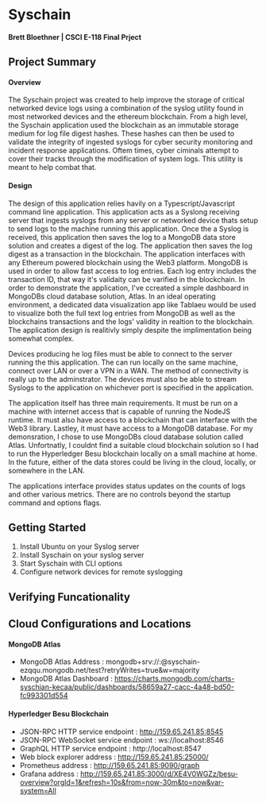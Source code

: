 # Syschain
#### Brett Bloethner | CSCI E-118 Final Prject


## Project Summary
#### Overview
The Syschain project was created to help improve the storage of critical networked device logs using a combination of the syslog utility found in most networked devices and the ethereum blockchain. From a high level, the Syschain application used the blockchain as an immutable storage medium for log file digest hashes. These hashes can then be used to validate the integrity of ingested syslogs for cyber security monitoring and incident response applications. Oftem times, cyber ciminals attempt to cover their tracks through the modification of system logs. This utility is meant to help combat that.

#### Design
The design of this application relies havily on a Typescript/Javascript command line application. This application acts as a Syslong receiving server that ingests syslogs from any server or networked device thats setup to send logs to the machine running this application. Once the a Syslog is received, this application then saves the log to a MongoDB data store solution and creates a digest of the log.  The application then saves the log digest as a transaction in the blockchain. The application interfaces with any Ethereum powered blockchain using the Web3 platform. MongoDB is used in order to allow fast access to log entries. Each log entry includes the transaction ID, that way it's validaity can be varified in the blockchain. In order to demonstrate the application, I've ccreated a simple dashboard in MongoDBs cloud database solution, Atlas. In an ideal operating environment, a dedicated data visualization app like Tablaeu would be used to visualize both the full text log entries from MongoDB as well as the blockchains transactions and the logs' validity in realtion to the blockchain. The application design is realitivly simply despite the implimentation being somewhat complex.

Devices producing he log files must be able to connect to the server running the this application. The can run locally on the same machine, connect over LAN or over a VPN in a WAN. The method of connectivity is really up to the adminstrator. The devices must also be able to stream Syslogs to the application on whichever port is specified in the application.

The application itself has three main requirements. It must be run on a machine with internet access that is capable of running the NodeJS runtime. It must also have access to a blockchain that can interface with the Web3 library. Lastley, it must have access to a MongoDB database. For my demonsration, I chose to use MongoDBs cloud database solution called Atlas. Unfortnatly, I couldnt find a suitable cloud blockchain solution so I had to run the Hyperledger Besu blockchain locally on a small machine at home. In the future, either of the data stores could be living in the cloud, locally, or somewhere in the LAN.

The applications interface provides status updates on the counts of logs and other various metrics. There are no controls beyond the startup command and options flags.
  
## Getting Started
1. Install Ubuntu on your Syslog server
2. Install Syschain on your syslog server
3. Start Syschain with CLI options
4. Configure network devices for remote syslogging

## Verifying Funcationality

## Cloud Configurations and Locations
#### MongoDB Atlas
- MongoDB Atlas Address               : mongodb+srv://<username>:<password>@syschain-ezqqu.mongodb.net/test?retryWrites=true&w=majority
- MongoDB Atlas Dashboard             : https://charts.mongodb.com/charts-syschian-kecaa/public/dashboards/58659a27-cacc-4a48-bd50-fc993301d554
#### Hyperledger Besu Blockchain
- JSON-RPC HTTP service endpoint      : http://159.65.241.85:8545
- JSON-RPC WebSocket service endpoint : ws://localhost:8546
- GraphQL HTTP service endpoint       : http://localhost:8547
- Web block explorer address          : http://159.65.241.85:25000/
- Prometheus address                  : http://159.65.241.85:9090/graph
- Grafana address                     : http://159.65.241.85:3000/d/XE4V0WGZz/besu-overview?orgId=1&refresh=10s&from=now-30m&to=now&var-system=All

